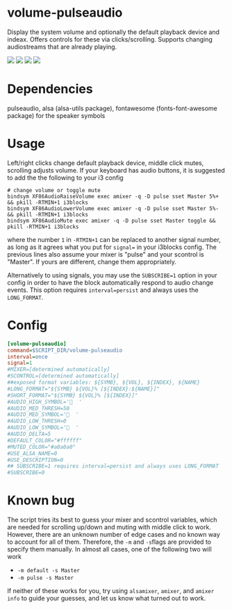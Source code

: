 # volume-pulseaudio

Display the system volume and
optionally the default playback device and indeax.
Offers controls for these via clicks/scrolling.
Supports changing audiostreams that are already playing.

![](volume-pulseaudio-high.png)
![](volume-pulseaudio-med.png)
![](volume-pulseaudio-low.png)
![](volume-pulseaudio-mute.png)

# Dependencies

pulseaudio, alsa (alsa-utils package), fontawesome (fonts-font-awesome package) for the speaker symbols

# Usage

Left/right clicks change default playback device, middle click mutes, scrolling
adjusts volume. If your keyboard has audio buttons, it is suggested to add the
the following to your i3 config

```
# change volume or toggle mute
bindsym XF86AudioRaiseVolume exec amixer -q -D pulse sset Master 5%+ && pkill -RTMIN+1 i3blocks 
bindsym XF86AudioLowerVolume exec amixer -q -D pulse sset Master 5%- && pkill -RTMIN+1 i3blocks
bindsym XF86AudioMute exec amixer -q -D pulse sset Master toggle && pkill -RTMIN+1 i3blocks
```

where the number `1` in `-RTMIN+1` can be replaced to another signal number,
as long as it agrees what you put for `signal=` in your i3blocks config.
The previous lines also assume your mixer is "pulse" and your scontrol is "Master".
If yours are different, change them appropriately.

Alternatively to using signals, you may use the `SUBSCRIBE=1` option in your config in order to have the block
automatically respond to audio change events. This option requires `interval=persist`
and always uses the `LONG_FORMAT`.

# Config

```INI
[volume-pulseaudio]
command=$SCRIPT_DIR/volume-pulseaudio
interval=once
signal=1
#MIXER=[determined automatically]
#SCONTROL=[determined automatically]
##exposed format variables: ${SYMB}, ${VOL}, ${INDEX}, ${NAME}
#LONG_FORMAT="${SYMB} ${VOL}% [${INDEX}:${NAME}]"
#SHORT_FORMAT="${SYMB} ${VOL}% [${INDEX}]"
#AUDIO_HIGH_SYMBOL='  '
#AUDIO_MED_THRESH=50
#AUDIO_MED_SYMBOL='  '
#AUDIO_LOW_THRESH=0
#AUDIO_LOW_SYMBOL='  '
#AUDIO_DELTA=5
#DEFAULT_COLOR="#ffffff"
#MUTED_COLOR="#a0a0a0"
#USE_ALSA_NAME=0
#USE_DESCRIPTION=0
## SUBSCRIBE=1 requires interval=persist and always uses LONG_FORMAT
#SUBSCRIBE=0
```

# Known bug

The script tries its best to guess your mixer and scontrol variables, which are needed for
scrolling up/down and muting with middle click to work.
However, there are an unknown number of edge cases and no known way to account for all of them. 
Therefore, the `-m` and `-s`flags are provided to specify them manually. 
In almost all cases, one of the following two will work

- `-m default -s Master`
- `-m pulse -s Master`

If neither of these works for you, try using `alsamixer`, `amixer`, and `amixer info` to guide your guesses,
and let us know what turned out to work.
